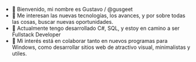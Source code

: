 - 👋 Bienvenido, mi nombre es Gustavo / @gusgeet
- 👀 Me interesan las nuevas tecnologías, los avances, y por sobre todas las cosas, buscar nuevas oportunidades.
- 🌱 Actualmente tengo desarrollado C#, SQL, y estoy en camino a ser Fullstack Developer
- 💞️ Mi interés está en colaborar tanto en nuevos programas para Windows, como desarrollar sitios web de atractivo visual, minimalistas y utiles.

<!---
gusgeet/gusgeet is a ✨ special ✨ repository because its `README.md` (this file) appears on your GitHub profile.
You can click the Preview link to take a look at your changes.
--->
